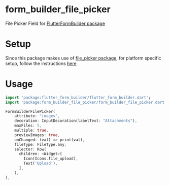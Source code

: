 # form_builder_file_picker

File Picker Field for [FlutterFormBuilder package](https://pub.dev/packages/flutter_form_builder)

# Setup

Since this package makes use of [file_picker package](https://pub.dev/packages/file_picker), for platform specific setup, follow the instructions [here](https://github.com/miguelpruivo/flutter_file_picker/wiki/Setup)

# Usage

```dart
import 'package:flutter_form_builder/flutter_form_builder.dart';
import 'package:form_builder_file_picker/form_builder_file_picker.dart';

FormBuilderFilePicker(
    attribute: "images",
    decoration: InputDecoration(labelText: "Attachments"),
    maxFiles: 5,
    multiple: true,
    previewImages: true,
    onChanged: (val) => print(val),
    fileType: FileType.any,
    selector: Row(
      children: <Widget>[
        Icon(Icons.file_upload),
        Text('Upload'),
      ],
    ),
),
```
